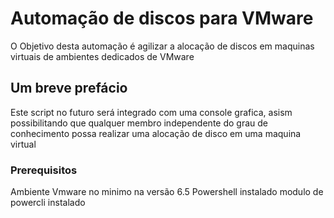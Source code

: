 # Automação de discos para VMware

O Objetivo desta automação é agilizar a alocação de discos em maquinas virtuais de ambientes dedicados de VMware

##  Um breve prefácio

Este script no futuro será integrado com uma console grafica, asism possibilitando que qualquer membro independente do grau de conhecimento possa realizar
uma alocação de disco em uma maquina virtual

### Prerequisitos

Ambiente Vmware no minimo na versão 6.5
Powershell instalado
modulo de powercli instalado

